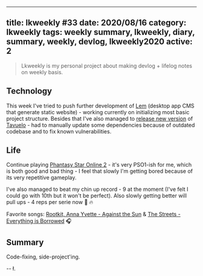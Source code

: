
---
title: lkweekly #33
date: 2020/08/16
category: lkweekly
tags: weekly summary, lkweekly, diary, summary, weekly, devlog, lkweekly2020
active: 2
---

> Lkweekly is my personal project about making devlog + lifelog notes on weekly basis.

## Technology

This week I've tried to push further development of [Lem](https://github.com/lukaszkups/lem) (desktop app CMS that generate static website) - working currently on initializing most basic project structure. Besides that I've also managed to [release new version](https://lukaszkups.net/notes/tavuelo-0124-release-notes/) of [Tavuelo](https://github.com/lukaszkups/tavuelo) - had to manually update some dependencies because of outdated codebase and to fix known vulnerabilities.

## Life

Continue playing [Phantasy Star Online 2](https://store.steampowered.com/app/1056640/Phantasy_Star_Online_2/) - it's very PSO1-ish for me, which is both good and bad thing - I feel that slowly I'm getting bored because of its very repetitive gameplay.

I've also managed to beat my chin up record - 9 at the moment (I've felt I could go with 10th but it won't be perfect). Also slowly getting better will pull ups - 4 reps per serie now 💪 🔥

Favorite songs: [Rootkit, Anna Yvette - Against the Sun](https://open.spotify.com/track/1suR7O1Coqso76HSw1zVa9?si=nCv81HCgQiigwBKynP4wmQ) & [The Streets - Everything is Borrowed](https://open.spotify.com/track/2BKO62jJN0ZgaeL5GrGIsr?si=2wEiKFHkTZybGRfXMQeyWA) 🎧

## Summary

Code-fixing, side-project'ing.

-- ł.
